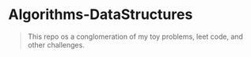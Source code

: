 # Algorithms-DataStructures
> This repo os a conglomeration of my toy problems, leet code, and other challenges. 
